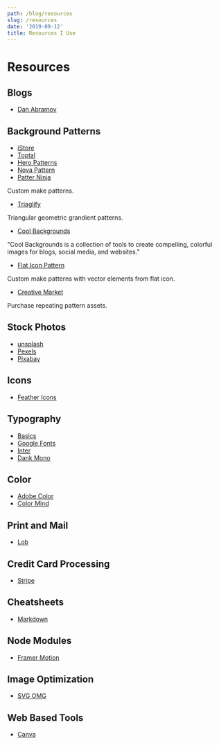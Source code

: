 ```yaml
---
path: /blog/resources
slug: /resources
date: '2019-09-12'
title: Resources I Use
---
```


# Resources

## Blogs

- [Dan Abramov](https://overreacted.io/)

## Background Patterns

- [iStore](https://lstore.graphics/paaatterns/)
- [Toptal](https://www.toptal.com/designers/subtlepatterns/)
- [Hero Patterns](https://www.heropatterns.com/)
- [Nova Pattern](https://www.novapattern.com/)
- [Patter Ninja](https://patterninja.com/)

Custom make patterns.

- [Triaglify](https://trianglify.io/)

Triangular geometric grandient patterns.

- [Cool Backgrounds](https://coolbackgrounds.io/)

"Cool Backgrounds is a collection of tools to create compelling, colorful images for blogs, social media, and websites."

- [Flat Icon Pattern](https://pattern.flaticon.com/)

Custom make patterns with vector elements from flat icon.

- [Creative Market](https://creativemarket.com/search?q=repeating+pattern)

Purchase repeating pattern assets.

## Stock Photos

- [unsplash](https://unsplash.com/)
- [Pexels](https://www.pexels.com/)
- [Pixabay](https://pixabay.com/)

## Icons

- [Feather Icons](https://feathericons.com/)

## Typography

- [Basics](https://www.pierrickcalvez.com/journal/a-five-minutes-guide-to-better-typography)
- [Google Fonts](https://fonts.google.com)
- [Inter](https://rsms.me/inter/)
- [Dank Mono](https://dank.sh/)

## Color

- [Adobe Color](https://color.adobe.com)
- [Color Mind](http://colormind.io/bootstrap/)

## Print and Mail

- [Lob](https://lob.com/)

## Credit Card Processing

- [Stripe](https://stripe.com/)

## Cheatsheets

- [Markdown](https://github.com/adam-p/markdown-here/wiki/Markdown-Cheatsheet)

## Node Modules

- [Framer Motion](https://www.framer.com/motion/)

## Image Optimization

- [SVG OMG](https://jakearchibald.github.io/svgomg/)

## Web Based Tools

- [Canva](https://www.canva.com/)
